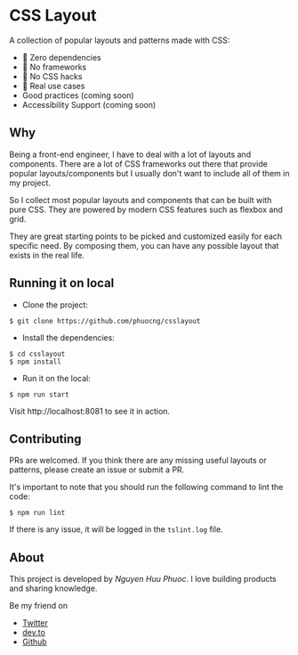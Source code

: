 # CSS Layout

A collection of popular layouts and patterns made with CSS:

* 🎉 Zero dependencies
* 🎉 No frameworks
* 🎉 No CSS hacks
* 🎉 Real use cases
* Good practices (coming soon)
* Accessibility Support (coming soon)

## Why

Being a front-end engineer, I have to deal with a lot of layouts and components.
There are a lot of CSS frameworks out there that provide popular layouts/components but 
I usually don't want to include all of them in my project.

So I collect most popular layouts and components that can be built with pure CSS.
They are powered by modern CSS features such as flexbox and grid.

They are great starting points to be picked and customized easily for each specific need.
By composing them, you can have any possible layout that exists in the real life.

## Running it on local

- Clone the project:

```shell
$ git clone https://github.com/phuocng/csslayout
```

- Install the dependencies:

```shell
$ cd csslayout
$ npm install
```

- Run it on the local:

```shell
$ npm run start
```

Visit http://localhost:8081 to see it in action.

## Contributing

PRs are welcomed. If you think there are any missing useful layouts or patterns, please create an issue or submit a PR.

It's important to note that you should run the following command to lint the code:

```shell
$ npm run lint
```

If there is any issue, it will be logged in the `tslint.log` file.

## About

This project is developed by _Nguyen Huu Phuoc_. I love building products and sharing knowledge.

Be my friend on
* [Twitter](https://twitter.com/nghuuphuoc)
* [dev.to](https://dev.to/phuocng)
* [Github](https://github.com/phuoc-ng)
